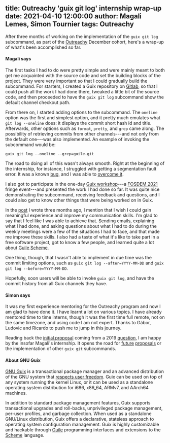 title: Outreachy 'guix git log' internship wrap-up
date: 2021-04-10 12:00:00
author: Magali Lemes, Simon Tournier
tags: Outreachy
---

After three months of working on the implementation of the `guix git log`
subcommand, as part of the [Outreachy](https://www.outreachy.org/) December
cohort, here's a wrap-up of what's been accomplished so far.

#### Magali says

The first tasks I had to do were pretty simple and were mainly meant to both get
me acquainted with the source code and set the building blocks of the
project.  They were very important so that I could gradually build the
subcommand.  For starters, I created a Guix repository on
[Gitlab](https://gitlab.com/magalilemes/guix), so that I could push all the work
I had done there, tweaked a little bit of the source code, and then proceeded to
have the `guix git log` subcommand show the default channel checkout path.

From there on, I started adding options to the subcommand.  The `oneline`
option was the first and simplest option, and it pretty much emulates what
`git log --oneline` does: it displays the commit short hash id and
title. Afterwards, other options such as `format`, `pretty`, and `grep` came
along.  The possibility of retrieving commits from other channels---and not
only from the default one---was also implemented.  An example of invoking the
subcommand would be:

```
guix git log --oneline --grep=guile-git
```

The road to doing all of this wasn't always smooth.  Right at the beginning of
the internship, for instance, I struggled with getting a segmentation fault
error.  It was a known
[bug](https://gitlab.com/guile-git/guile-git/-/issues/21), and I was able to
[overcome
it](https://lists.gnu.org/archive/html/guix-devel/2020-12/msg00226.html).

I also got to participate in the one-day [Guix
workshop](https://guix.gnu.org/en/blog/2021/meet-guix-at-fosdem-2021/)---a
[FOSDEM 2021](https://fosdem.org/2021/) fringe event---and presented the work
I had done so far. It was quite nice demonstrating the subcommand, receiving
feedback and questions, and I could also get to know other things that were
being worked on in Guix.

In the
[post](https://guix.gnu.org/en/blog/2020/add-a-subcommand-showing-gnu-guix-history-of-all-packages/)
I wrote three months ago, I mention that I wish I could gain meaningful
experience and improve my communication skills.  I'm glad to say that I feel
like I was able to achieve that.  Sending emails, explaining what I had done,
and asking questions about what I had to do during the weekly meetings were a
few of the situations I had to face, and that made me improve these skills.  I
also had a taste of what it's like to take part in a free software project,
got to know a few people, and learned quite a lot about [Guile
Scheme](https://www.gnu.org/software/guile/).

One thing, though, that I wasn't able to implement in due time was the commit
limiting options, such as `guix git log --after=YYYY-MM-DD` and `guix git log
--before=YYYY-MM-DD`.

Hopefully, soon users will be able to invoke `guix git log`, and  have the
commit history from all Guix channels they have.

#### Simon says

It was my first experience mentoring for the Outreachy program and now I am
glad to have done it.  I have learnt a lot on various topics.  I have already
mentored time to time interns, though it was the first time full remote, not
on the same timezone, and using code I am not expert.  Thanks to Gábor,
Ludovic and Ricardo to push me to jump in this journey.

Reading back the [initial
proposal](https://lists.gnu.org/archive/html/guix-devel/2020-09/msg00108.html)
coming from a 2019
[question](https://lists.gnu.org/archive/html/help-guix/2019-06/msg00098.html),
I am happy by the insofar Magali's internship.  It opens the road for
[future](https://lists.gnu.org/archive/html/guix-devel/2020-12/msg00141.html)
[proposals](https://lists.gnu.org/archive/html/guix-devel/2020-12/msg00170.html)
or the implementation of other `guix git` subcommands.

#### About GNU Guix

[GNU Guix](https://guix.gnu.org) is a transactional package
manager and an advanced distribution of the GNU system that [respects
user
freedom](https://www.gnu.org/distros/free-system-distribution-guidelines.html).
Guix can be used on top of any system running the kernel Linux, or it
can be used as a standalone operating system distribution for i686,
x86_64, ARMv7, and AArch64 machines.

In addition to standard package management features, Guix supports
transactional upgrades and roll-backs, unprivileged package management,
per-user profiles, and garbage collection.  When used as a standalone
GNU/Linux distribution, Guix offers a declarative, stateless approach to
operating system configuration management.  Guix is highly customizable
and hackable through [Guile](https://www.gnu.org/software/guile)
programming interfaces and extensions to the
[Scheme](http://schemers.org) language.
